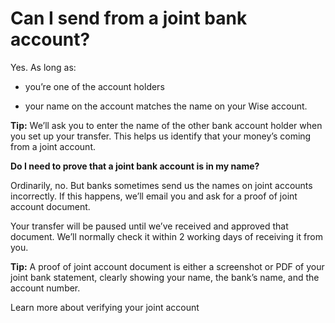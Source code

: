 # Can I send from a joint bank account?

Yes. As long as:

  * you’re one of the account holders

  * your name on the account matches the name on your Wise account. 




**Tip:** We’ll ask you to enter the name of the other bank account holder when you set up your transfer. This helps us identify that your money’s coming from a joint account.

 **Do I need to prove that a joint bank account is in my name?**

Ordinarily, no. But banks sometimes send us the names on joint accounts incorrectly. If this happens, we’ll email you and ask for a proof of joint account document. 

Your transfer will be paused until we’ve received and approved that document. We’ll normally check it within 2 working days of receiving it from you.

 **Tip:** A proof of joint account document is either a screenshot or PDF of your joint bank statement, clearly showing your name, the bank’s name, and the account number.

Learn more about verifying your joint account